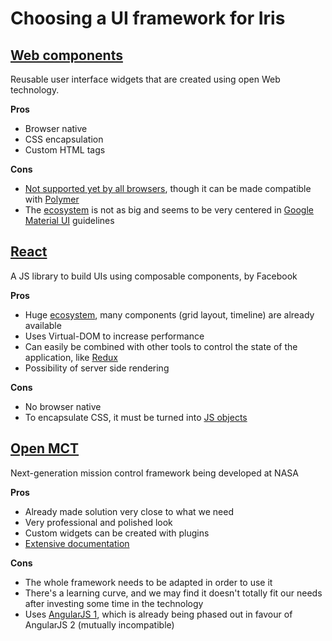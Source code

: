 # Choosing a UI framework for Iris

## [Web components](https://developer.mozilla.org/en-US/docs/Web/Web_Components)

Reusable user interface widgets that are created using open Web technology.

**Pros**

- Browser native
- CSS encapsulation
- Custom HTML tags

**Cons**

- [Not supported yet by all browsers](http://jonrimmer.github.io/are-we-componentized-yet/),
  though it can be made compatible with [Polymer](https://www.polymer-project.org/1.0/)
- The [ecosystem](https://customelements.io/) is not as big and seems
  to be very centered in [Google Material UI](https://material.google.com/) guidelines

## [React](https://facebook.github.io/react/)

A JS library to build UIs using composable components, by Facebook

**Pros**

- Huge [ecosystem](https://react.rocks/), many components (grid layout, timeline)
  are already available
- Uses Virtual-DOM to increase performance
- Can easily be combined with other tools to control
  the state of the application, like [Redux](https://github.com/gaearon/redux-devtools#redux-devtools)
- Possibility of server side rendering

**Cons**

- No browser native
- To encapsulate CSS, it must be turned into [JS objects](https://facebook.github.io/react/docs/dom-elements.html#style)

## [Open MCT](https://nasa.github.io/openmct/)

Next-generation mission control framework being developed at NASA

**Pros**

- Already made solution very close to what we need
- Very professional and polished look
- Custom widgets can be created with plugins
- [Extensive documentation](https://nasa.github.io/openmct/docs/guide/)

**Cons**

- The whole framework needs to be adapted in order to use it
- There's a learning curve, and we may find it doesn't totally fit
  our needs after investing some time in the technology
- Uses [AngularJS 1](https://angularjs.org/), which is already being
  phased out in favour of AngularJS 2 (mutually incompatible)